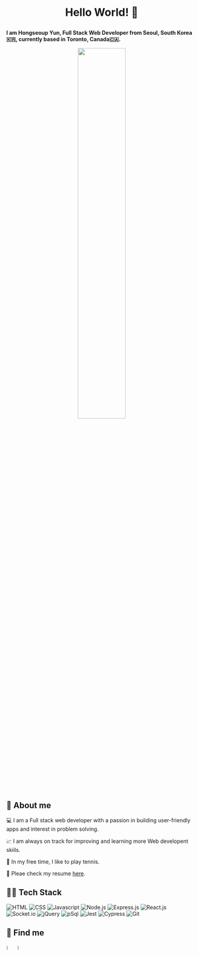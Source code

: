 # <p align="center"> <b>Hello World! 👋 </b> </p>

<p align="left">
<b>I am Hongseoup Yun, Full Stack Web Developer from Seoul, South Korea🇰🇷, currently based in Toronto, Canada🇨🇦.</b>
</p>


 <p align="center" width="100%">
    <img width="50%" src="https://user-images.githubusercontent.com/89428637/176020506-dc787fe7-ec2f-4b5f-9510-66bf71534a93.gif">
</p>

## 👊 About me

💻 I am a Full stack web developer with a passion in building user-friendly apps and interest in problem solving.

📈 I am always on track for improving and learning more Web developent skiils.

🎾 In my free time, I like to play tennis.

📄 Pleae check my resume [here](https://resume.creddle.io/resume/ew0nc133t6q).

## 👨‍💻 Tech Stack

![HTML](https://img.shields.io/badge/-HTML-E34F26?logo=html5&logoColor=white&style=plastic)
![CSS](https://img.shields.io/badge/-CSS-1572B6?logo=css3&logoColor=white&style=plastic)
![Javascript](https://img.shields.io/badge/-Javascript-F7DF1E?logo=javascript&logoColor=white&style=plastic)
![Node.js](https://img.shields.io/badge/-Node.js-339933?logo=nodedotjs&logoColor=white&style=plastic)
![Express.js](https://img.shields.io/badge/-Express.js-000000?logo=express&logoColor=white&style=plastic)
![React.js](https://img.shields.io/badge/-ReactJs-61DAFB?logo=react&logoColor=white&style=plastic)
![Socket.io](https://img.shields.io/badge/-Socket.io-010101?logo=socketdotio&logoColor=white&style=plastic)
![jQuery](https://img.shields.io/badge/-jQuery-0769AD?logo=jquery&logoColor=white&style=plastic)
![pSql](https://img.shields.io/badge/-PostgreSQL-4169E1?logo=postgresql&logoColor=white&style=plastic)
![Jest](https://img.shields.io/badge/-Jest-C21325?logo=jest&logoColor=white&style=plastic)
![Cypress](https://img.shields.io/badge/-Cypress-17202C?logo=cypress&logoColor=white&style=plastic)
![Git](https://img.shields.io/badge/-Git-F05032?logo=git&logoColor=white&style=plastic)

## 🔎 Find me

<a href="https://www.linkedin.com/in/simonhongseoupyun"/><img src="https://user-images.githubusercontent.com/89428637/176028054-773c216e-ca07-4ad2-9755-2648f3316f78.png" width="5%" ></a> <a href="https://www.instagram.com/yunhongseoup/"/> <img src="https://user-images.githubusercontent.com/89428637/176028563-106d8b97-ec5c-43ce-b6c5-1a33b1b40069.jpeg" width="5%"></a> 


